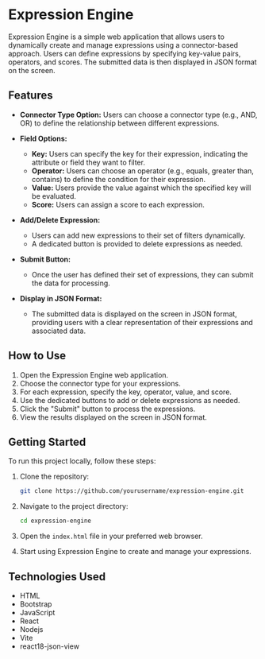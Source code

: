 # Expression Engine

Expression Engine is a simple web application that allows users to dynamically create and manage expressions using a connector-based approach. Users can define expressions by specifying key-value pairs, operators, and scores. The submitted data is then displayed in JSON format on the screen.

## Features

- **Connector Type Option:** Users can choose a connector type (e.g., AND, OR) to define the relationship between different expressions.

- **Field Options:**
  - **Key:** Users can specify the key for their expression, indicating the attribute or field they want to filter.
  - **Operator:** Users can choose an operator (e.g., equals, greater than, contains) to define the condition for their expression.
  - **Value:** Users provide the value against which the specified key will be evaluated.
  - **Score:** Users can assign a score to each expression.

- **Add/Delete Expression:**
  - Users can add new expressions to their set of filters dynamically.
  - A dedicated button is provided to delete expressions as needed.

- **Submit Button:**
  - Once the user has defined their set of expressions, they can submit the data for processing.

- **Display in JSON Format:**
  - The submitted data is displayed on the screen in JSON format, providing users with a clear representation of their expressions and associated data.

## How to Use

1. Open the Expression Engine web application.
2. Choose the connector type for your expressions.
3. For each expression, specify the key, operator, value, and score.
4. Use the dedicated buttons to add or delete expressions as needed.
5. Click the "Submit" button to process the expressions.
6. View the results displayed on the screen in JSON format.

## Getting Started

To run this project locally, follow these steps:

1. Clone the repository:

   ```bash
   git clone https://github.com/yourusername/expression-engine.git
   ```

2. Navigate to the project directory:

   ```bash
   cd expression-engine
   ```

3. Open the `index.html` file in your preferred web browser.

4. Start using Expression Engine to create and manage your expressions.

## Technologies Used

- HTML
- Bootstrap
- JavaScript 
- React
- Nodejs
- Vite
- react18-json-view


